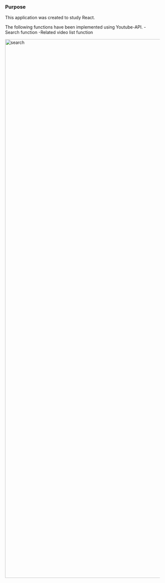 ### Purpose
This application was created to study React.

The following functions have been implemented using Youtube-API.
-Search function
-Related video list function

<img width="1749" alt="search" src="https://user-images.githubusercontent.com/37334454/78472302-8fc12b80-7772-11ea-80b7-547da5fe8e0e.png">

